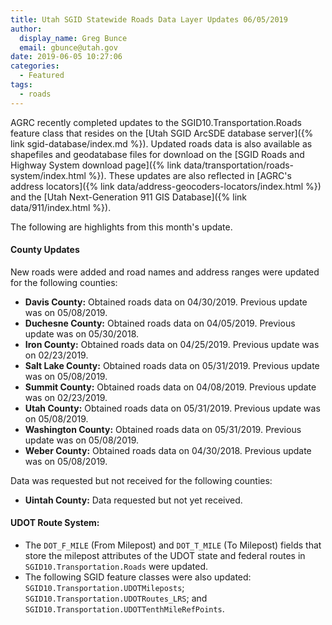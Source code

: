```yaml
---
title: Utah SGID Statewide Roads Data Layer Updates 06/05/2019
author:
  display_name: Greg Bunce
  email: gbunce@utah.gov
date: 2019-06-05 10:27:06
categories:
  - Featured
tags:
  - roads
---
```


AGRC recently completed updates to the SGID10.Transportation.Roads feature class that resides on the [Utah SGID ArcSDE database server]({% link sgid-database/index.md %}). Updated roads data is also available as shapefiles and geodatabase files for download on the [SGID Roads and Highway System download page]({% link data/transportation/roads-system/index.html %}). These updates are also reflected in [AGRC's address locators]({% link data/address-geocoders-locators/index.html %}) and the [Utah Next-Generation 911 GIS Database]({% link data/911/index.html %}).

The following are highlights from this month's update.

#### County Updates

New roads were added and road names and address ranges were updated for the following counties:

- **Davis County:** Obtained roads data on 04/30/2019. Previous update was on 05/08/2019.
- **Duchesne County:** Obtained roads data on 04/05/2019. Previous update was on 05/30/2018.
- **Iron County:** Obtained roads data on 04/25/2019. Previous update was on 02/23/2019.
- **Salt Lake County:** Obtained roads data on 05/31/2019. Previous update was on 05/08/2019.
- **Summit County:** Obtained roads data on 04/08/2019. Previous update was on 02/23/2019.
- **Utah County:** Obtained roads data on 05/31/2019. Previous update was on 05/08/2019.
- **Washington County:** Obtained roads data on 05/31/2019. Previous update was on 05/08/2019.
- **Weber County:** Obtained roads data on 04/30/2018. Previous update was on 05/08/2019.

Data was requested but not received for the following counties:

- **Uintah County:** Data requested but not yet received.

#### UDOT Route System:

- The `DOT_F_MILE` (From Milepost) and `DOT_T_MILE` (To Milepost) fields that store the milepost attributes of the UDOT state and federal routes in `SGID10.Transportation.Roads` were updated.
- The following SGID feature classes were also updated: `SGID10.Transportation.UDOTMileposts`; `SGID10.Transportation.UDOTRoutes_LRS`; and `SGID10.Transportation.UDOTTenthMileRefPoints`.
